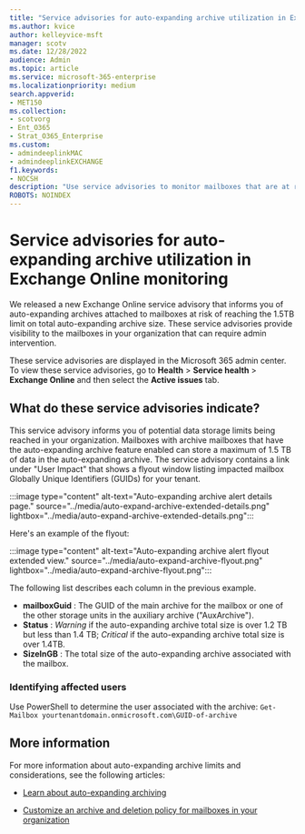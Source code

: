 ```yaml
---
title: "Service advisories for auto-expanding archive utilization in Exchange Online monitoring"
ms.author: kvice
author: kelleyvice-msft
manager: scotv
ms.date: 12/28/2022
audience: Admin
ms.topic: article
ms.service: microsoft-365-enterprise
ms.localizationpriority: medium
search.appverid:
- MET150
ms.collection:
- scotvorg
- Ent_O365
- Strat_O365_Enterprise
ms.custom: 
- admindeeplinkMAC
- admindeeplinkEXCHANGE
f1.keywords:
- NOCSH
description: "Use service advisories to monitor mailboxes that are at risk of reaching or exceeding the auto-expanding archive size limits."
ROBOTS: NOINDEX
---
```


# Service advisories for auto-expanding archive utilization in Exchange Online monitoring

We released a new Exchange Online service advisory that informs you of auto-expanding archives attached to mailboxes at risk of reaching the 1.5TB limit on total auto-expanding archive size. These service advisories provide visibility to the mailboxes in your organization that can require admin intervention.

These service advisories are displayed in the Microsoft 365 admin center. To view these service advisories, go to **Health** \> **Service health** \> **Exchange Online** and then select the **Active issues** tab.

## What do these service advisories indicate?

This service advisory informs you of potential data storage limits being reached in your organization. Mailboxes with archive mailboxes that have the auto-expanding archive feature enabled can store a maximum of 1.5 TB of data in the auto-expanding archive. The service advisory contains a link under "User Impact" that shows a flyout window listing impacted mailbox Globally Unique Identifiers (GUIDs) for your tenant.

:::image type="content" alt-text="Auto-expanding archive alert details page." source="../media/auto-expand-archive-extended-details.png" lightbox="../media/auto-expand-archive-extended-details.png":::

Here's an example of the flyout:

:::image type="content" alt-text="Auto-expanding archive alert flyout extended view." source="../media/auto-expand-archive-flyout.png" lightbox="../media/auto-expand-archive-flyout.png":::

The following list describes each column in the previous example.

- **mailboxGuid** : The GUID of the main archive for the mailbox or one of the other storage units in the auxiliary archive ("AuxArchive").
- **Status** : _Warning_ if the auto-expanding archive total size is over 1.2 TB but less than 1.4 TB; _Critical_ if the auto-expanding archive total size is over 1.4TB.
- **SizeInGB** : The total size of the auto-expanding archive associated with the mailbox.

### Identifying affected users

Use PowerShell to determine the user associated with the archive: `Get-Mailbox yourtenantdomain.onmicrosoft.com\GUID-of-archive`

## More information

For more information about auto-expanding archive limits and considerations, see the following articles:

- [Learn about auto-expanding archiving](/microsoft-365/compliance/autoexpanding-archiving)

- [Customize an archive and deletion policy for mailboxes in your organization](/microsoft-365/compliance/set-up-an-archive-and-deletion-policy-for-mailboxes)
